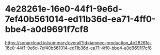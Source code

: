 # 4e28261e-16e0-44f1-9e6d-7ef40b561014-ed11b36d-ea71-4ff0-bbe4-a0d9691f7cf8
https://sonarcloud.io/summary/overall?id=iamneo-production_4e28261e-16e0-44f1-9e6d-7ef40b561014-ed11b36d-ea71-4ff0-bbe4-a0d9691f7cf8
